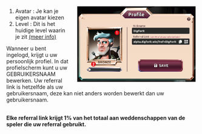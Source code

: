 <img align="right" style="padding:10px 5px 15px 20px;" height="200" src="../_media/profile-screen-nr.png">

1. Avatar : Je kan je eigen avatar kiezen
2. Level : Dit is het huidige level waarin je zit [(meer info)](./levels.md "levels")

Wanneer u bent ingelogd, krijgt u uw persoonlijk profiel. In dat profielscherm kunt u uw GEBRUIKERSNAAM bewerken. Uw referral link is hetzelfde als uw gebruikersnaam, deze kan niet anders worden bewerkt dan uw gebruikersnaam. <br><br>

**Elke referral link krijgt 1% van het totaal aan weddenschappen van de speler die uw referral gebruikt.**
